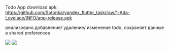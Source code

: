Todo App
download apk:
https://github.com/Sotonka/yandex_flutter_task/raw/1-Ada-Lovelace/INFO/app-release.apk

реализовано добавление/ удаление/ изменение todo, сохраняет данные в shared preferences



<img src="https://github.com/Sotonka/yandex_flutter_task/blob/1-Ada-Lovelace/INFO/images/1.png">
<img src="https://github.com/Sotonka/yandex_flutter_task/blob/1-Ada-Lovelace/INFO/images/2.png">
 
